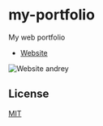 # my-portfolio
My web portfolio

- [Website](https://dronazix.github.io/my-portfolio/)

![Website andrey](https://github.com/dronazix/my-portfolio/raw/main/cover.jpg)

## License
[MIT](LICENSE)
